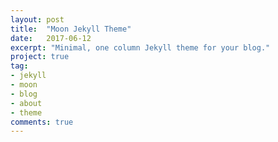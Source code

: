 ```yaml
---
layout: post
title:  "Moon Jekyll Theme"
date:   2017-06-12
excerpt: "Minimal, one column Jekyll theme for your blog."
project: true
tag:
- jekyll 
- moon
- blog
- about
- theme
comments: true
---
```



